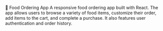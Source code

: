 🍔 Food Ordering App
A responsive food ordering app built with React. The app allows users to browse a variety of food items, customize their order, add items to the cart, and complete a purchase. It also features user authentication and order history.
